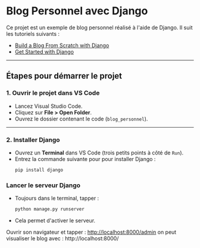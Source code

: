 # Blog Personnel avec Django

Ce projet est un exemple de blog personnel réalisé à l'aide de Django. Il suit les tutoriels suivants :
- [Build a Blog From Scratch with Django](https://realpython.com/build-a-blog-from-scratch-django/#include-routes-for-urls)
- [Get Started with Django](https://realpython.com/get-started-with-django-1/?utm_source=realpython&utm_medium=web&utm_campaign=related-post&utm_content=build-a-blog-from-scratch-django)

---

## Étapes pour démarrer le projet

### 1. Ouvrir le projet dans VS Code
- Lancez Visual Studio Code.
- Cliquez sur **File > Open Folder**.
- Ouvrez le dossier contenant le code (`blog_personnel`).

---

### 2. Installer Django
- Ouvrez un **Terminal** dans VS Code (trois petits points à côté de `Run`).
- Entrez la commande suivante pour pour installer Django :
  ```bash
  pip install django

### Lancer le serveur Django
- Toujours dans le terminal, tapper :
  ```bash
  python manage.py runserver

- Cela permet d'activer le serveur.

Ouvrir son navigateur et tapper : [http://localhost:8000/admin](http://localhost:8000/admin/)
on peut visualiser le blog avec : http://localhost:8000/
